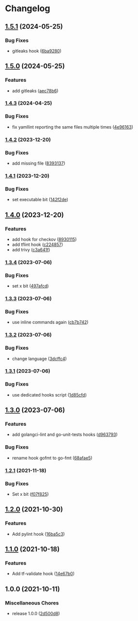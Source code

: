# Changelog

## [1.5.1](https://github.com/soerenschneider/pre-commit-hooks/compare/v1.5.0...v1.5.1) (2024-05-25)


### Bug Fixes

* gitleaks hook ([6ba9280](https://github.com/soerenschneider/pre-commit-hooks/commit/6ba9280f681bccd94e0c1abdc6eae2f5381f0310))

## [1.5.0](https://github.com/soerenschneider/pre-commit-hooks/compare/v1.4.3...v1.5.0) (2024-05-25)


### Features

* add gitleaks ([aec78b6](https://github.com/soerenschneider/pre-commit-hooks/commit/aec78b6621186a58c2fac332a4aceaa73edf0775))

### [1.4.3](https://www.github.com/soerenschneider/pre-commit-hooks/compare/v1.4.2...v1.4.3) (2024-04-25)


### Bug Fixes

* fix yamllint reporting the same files multiple times ([4e96163](https://www.github.com/soerenschneider/pre-commit-hooks/commit/4e961634f0fb6f572f9710685778d43f46d39450))

### [1.4.2](https://www.github.com/soerenschneider/pre-commit-hooks/compare/v1.4.1...v1.4.2) (2023-12-20)


### Bug Fixes

* add missing file ([8393137](https://www.github.com/soerenschneider/pre-commit-hooks/commit/83931375f9fa2816d63c8d69e671238ca6f9b724))

### [1.4.1](https://www.github.com/soerenschneider/pre-commit-hooks/compare/v1.4.0...v1.4.1) (2023-12-20)


### Bug Fixes

* set executable bit ([142f2de](https://www.github.com/soerenschneider/pre-commit-hooks/commit/142f2de19220276a58b57e253420b630fb29a2e8))

## [1.4.0](https://www.github.com/soerenschneider/pre-commit-hooks/compare/v1.3.4...v1.4.0) (2023-12-20)


### Features

* add hook for checkov ([8930115](https://www.github.com/soerenschneider/pre-commit-hooks/commit/8930115c6dd5d2bcc216cc79150089010f9dab64))
* add tflint hook ([c224857](https://www.github.com/soerenschneider/pre-commit-hooks/commit/c224857d82e5912322b03b7951621804f92dbf76))
* add trivy ([c3a641f](https://www.github.com/soerenschneider/pre-commit-hooks/commit/c3a641f7364454aa29a1698530bea882ac64515b))

### [1.3.4](https://www.github.com/soerenschneider/pre-commit-hooks/compare/v1.3.3...v1.3.4) (2023-07-06)


### Bug Fixes

* set x bit ([497afcd](https://www.github.com/soerenschneider/pre-commit-hooks/commit/497afcd108e24c45afc7b8fe23ff7d180bc02c9d))

### [1.3.3](https://www.github.com/soerenschneider/pre-commit-hooks/compare/v1.3.2...v1.3.3) (2023-07-06)


### Bug Fixes

* use inline commands again ([cb7b742](https://www.github.com/soerenschneider/pre-commit-hooks/commit/cb7b742764829364de3f78268bb907fa63c22db9))

### [1.3.2](https://www.github.com/soerenschneider/pre-commit-hooks/compare/v1.3.1...v1.3.2) (2023-07-06)


### Bug Fixes

* change language ([3dcffc4](https://www.github.com/soerenschneider/pre-commit-hooks/commit/3dcffc45bcd4e2ed690e0e6cf9752f9bc8407c48))

### [1.3.1](https://www.github.com/soerenschneider/pre-commit-hooks/compare/v1.3.0...v1.3.1) (2023-07-06)


### Bug Fixes

* use dedicated hooks script ([1d85cfd](https://www.github.com/soerenschneider/pre-commit-hooks/commit/1d85cfd642b8302b89e156e86de694f4bf03e478))

## [1.3.0](https://www.github.com/soerenschneider/pre-commit-hooks/compare/v1.2.1...v1.3.0) (2023-07-06)


### Features

* add golangci-lint and go-unit-tests hooks ([d963793](https://www.github.com/soerenschneider/pre-commit-hooks/commit/d9637932d0d4c1774631b322a1e06b8675a2cb1e))


### Bug Fixes

* rename hook gofmt to go-fmt ([68afae5](https://www.github.com/soerenschneider/pre-commit-hooks/commit/68afae52afe6a1df708dae5944b4d3be91964a00))

### [1.2.1](https://www.github.com/soerenschneider/pre-commit-hooks/compare/v1.2.0...v1.2.1) (2021-11-18)


### Bug Fixes

* Set x bit ([f07f825](https://www.github.com/soerenschneider/pre-commit-hooks/commit/f07f825469fb6f272668366214548a0278059bcf))

## [1.2.0](https://www.github.com/soerenschneider/pre-commit-hooks/compare/v1.1.0...v1.2.0) (2021-10-30)


### Features

* Add pylint hook ([16ba5c3](https://www.github.com/soerenschneider/pre-commit-hooks/commit/16ba5c3eddc0111bd967a4be05ade0e33d1ffc08))

## [1.1.0](https://www.github.com/soerenschneider/pre-commit-hooks/compare/v1.0.0...v1.1.0) (2021-10-18)


### Features

* Add tf-validate hook ([14e67b0](https://www.github.com/soerenschneider/pre-commit-hooks/commit/14e67b03db3abb54a48cf6c67d78e25c983cc5a5))

## 1.0.0 (2021-10-11)


### Miscellaneous Chores

* release 1.0.0 ([2d500d8](https://www.github.com/soerenschneider/pre-commit-hooks/commit/2d500d8c25b1ad5a28c9183fad561b98c9691612))
